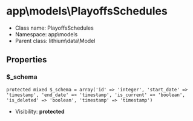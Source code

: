 app\models\PlayoffsSchedules
===============






* Class name: PlayoffsSchedules
* Namespace: app\models
* Parent class: lithium\data\Model





Properties
----------


### $_schema

    protected mixed $_schema = array('id' => 'integer', 'start_date' => 'timestamp', 'end_date' => 'timestamp', 'is_current' => 'boolean', 'is_deleted' => 'boolean', 'timestamp' => 'timestamp')





* Visibility: **protected**




